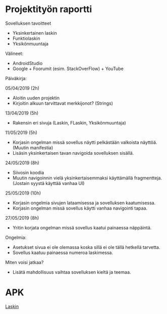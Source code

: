 # Projektityön raportti
  
Sovelluksen tavoitteet
* Yksinkertainen laskin
* Funktiolaskin
* Yksikönmuuntaja

Välineet:
* AndroidStudio
* Google + Foorumit (esim. StackOverFlow) + YouTube
    
Päiväkirja:
  
05/04/2019 (2h)
* Aloitin uuden projektin
* Kirjoitin alkuun tarvittavat merkkijonot? (Strings)

13/04/2019 (5h)
* Rakensin eri sivuja (Laskin, FLaskin, Yksikönmuuntaja)

11/05/2019 (5h)
* Korjasin ongelman missä sovellus näytti pelkästään valkoista näyttöä. (Muutin manifestia)
* Lisäsin yksinkertaisen tavan navigoida sovelluksen sisällä.

24/05/2019 (8h)
* Siivosin koodia
* Muutin navigoinnin vielä yksinkertaisemmaksi käyttämällä fragmentteja. (Jostain syystä käyttää vanhaa UI)

25/05/2019 (10h)
* Korjasin ongelmia sivujen lataamisessa ja sovelluksen kaatumisessa.
* Korjasin ongelman missä sovellus käytti vanhaa navigointi tapaa.

27/05/2019 (8h)
* Yritin korjata ongelman missä sovellus kaatui painaessa näppäintä.

Ongelmia:
* Asetukset sivua ei ole olemassa koska sillä ei ole tällä hetkellä tarvetta.
* Sovellus kaatuu painaessa numeroa laskimessa.

Miten voisi jatkaa?
* Lisätä mahdollisuus vaihtaa sovelluksen kieltä ja teemaa.

# APK

[Laskin](https://kahvitauko.eu/dl/laskin.apk)
